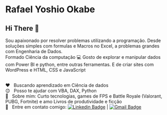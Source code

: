 # Rafael Yoshio Okabe

## Hi There 👋
Sou apaixonado por resolver problemas utilizando a programação. Desde soluções simples com formulas e Macros no Excel, a problemas grandes com Engenharia de Dados.
<br/>Formado Ciência da computação :computer: Gosto de explorar e manipular dados com Power BI e python, entre outras ferramentas. E de criar sites com WordPress e HTML, CSS e JavaScript

 <br/> :heart: &nbsp; Buscando aprendizado em Ciência de dados
 <br/> :blush: &nbsp; Posso te ajudar com VBA, DAX, Python
 <br/> 💬  &nbsp; Sobre mim: Curto tecnologias, games de FPS e Battle Royale (Valorant, PUBG, Fortnite) e amo Livros de produtividade e ficção
 <br/> :email: &nbsp; Entre em contato comigo: [![Linkedin Badge](https://img.shields.io/badge/-RafaelOkabe-blue?style=flat-square&logo=Linkedin&logoColor=white&link=https://www.linkedin.com/in/rafael-yoshio-okabe-b58b3b136/)](https://www.linkedin.com/in/rafael-yoshio-okabe-b58b3b136/) 
| 
[![Gmail Badge](https://img.shields.io/badge/-rafa.okabe@gmail.com-c14438?style=flat-square&logo=Gmail&logoColor=white&link=mailto:rafa.okabe@gmail.com)](mailto:rafa.okabe@gmail.com)
